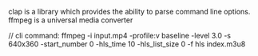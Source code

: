 clap is a library which provides the ability to parse command line options.
ffmpeg is a universal media converter

// cli command: 
ffmpeg -i input.mp4 -profile:v baseline -level 3.0 -s 640x360 -start_number 0 -hls_time 10 -hls_list_size 0 -f hls index.m3u8